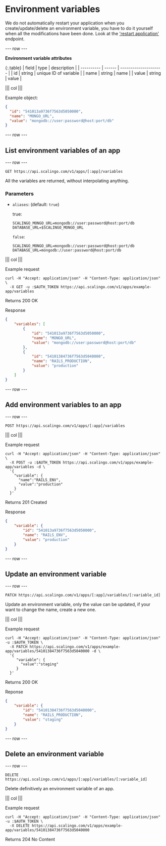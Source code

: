 # Environment variables

We do not automatically restart your application when you create/update/delete
an environment variable, you have to do it yourself when all the modifications
have been done. Look at the ['restart
application'](/apps.html#restart-an-application) endpoint.

--- row ---

**Environment variable attributes**

{:.table}
| field      | type   | description           |
| ---------- | ------ | --------------------- |
| id         | string | unique ID of variable |
| name       | string | name                  |
| value      | string | value                 |

||| col |||

Example object:

```json
{
  "id": "541013a9736f7563d5050000",
  "name": "MONGO_URL",
  "value": "mongodb://user:password@host:port/db"
}
```

--- row ---

## List environment variables of an app

--- row ---

`GET https://api.scalingo.com/v1/apps/[:app]/variables`

All the variables are returned, without interpolating anything.

### Parameters

* `aliases`: (default: `true`)
  
  true:

  ```
  SCALINGO_MONGO_URL=mongodb://user:password@host:port/db
  DATABASE_URL=$SCALINGO_MONGO_URL
  ```

  `false`:

  ```
  SCALINGO_MONGO_URL=mongodb://user:password@host:port/db
  DATABASE_URL=mongodb://user:password@host:port/db
  ```

||| col |||

Example request

```shell
curl -H "Accept: application/json" -H "Content-Type: application/json" \
  -X GET -u :$AUTH_TOKEN https://api.scalingo.com/v1/apps/example-app/variables
```

Returns 200 OK

Response

```json
{
    "variables": [
        {
            "id": "541013a9736f7563d5050000",
            "name": "MONGO_URL",
            "value": "mongodb://user:password@host:port/db"
        },
        {
            "id": "54101384736f7563d5040000",
            "name": "RAILS_PRODUCTION",
            "value": "production"
        }
    ]
}
```

--- row ---

## Add environment variables to an app

--- row ---

`POST https://api.scalingo.com/v1/apps/[:app]/variables`

||| col |||

Example request

```shell
curl -H "Accept: application/json" -H "Content-Type: application/json" \
  -X POST -u :$AUTH_TOKEN https://api.scalingo.com/v1/apps/example-app/variables -d \
  '{
    "variable": {
      "name":"RAILS_ENV",
      "value":"production"
    }
  }'
```

Returns 201 Created

Response

```json
{
    "variable": {
        "id": "541013a9736f7563d5050000",
        "name": "RAILS_ENV",
        "value": "production"
    }
}
```

--- row ---

## Update an environment variable

--- row ---

`PATCH https://api.scalingo.com/v1/apps/[:app]/variables/[:variable_id]`

Update an environment variable, only the value can be updated, if your want to
change the name, create a new one.

||| col |||

Example request

```shell
curl -H "Accept: application/json" -H "Content-Type: application/json" -u :$AUTH_TOKEN \
  -X PATCH https://api.scalingo.com/v1/apps/example-app/variables/54101384736f7563d5040000 -d \
  '{
     "variable": {
       "value":"staging"
     }
  }'
```

Returns 200 OK

Reponse

```json
{
    "variable": {
        "id": "54101384736f7563d5040000",
        "name": "RAILS_PRODUCTION",
        "value": "staging"
    }
}
```

--- row ---

## Delete an environment variable

--- row ---

`DELETE https://api.scalingo.com/v1/apps/[:app]/variables/[:variable_id]`

Delete definitively an environment variable of an app.

||| col |||

Example request

```shell
curl -H "Accept: application/json" -H "Content-Type: application/json" -u :$AUTH_TOKEN \
  -X DELETE https://api.scalingo.com/v1/apps/example-app/variables/54101384736f7563d5040000
```

Returns 204 No Content
